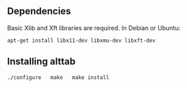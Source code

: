 
Dependencies
------------

Basic Xlib and Xft libraries are required.
In Debian or Ubuntu:

`apt-get install libx11-dev libxmu-dev libxft-dev`


Installing alttab
-----------------

`./configure  
make  
make install`

